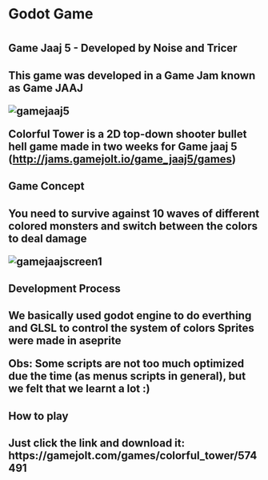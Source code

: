 <h1>Godot Game<h1>

<h2>Game Jaaj 5 - Developed by Noise and Tricer<h2>
  
<p>This game was developed in a Game Jam known as Game JAAJ</p>

![gamejaaj5](https://user-images.githubusercontent.com/75907263/104138308-0fbf9600-5382-11eb-9645-5e1e224fc3ee.png)

Colorful Tower is a 2D top-down shooter bullet hell game made in two weeks for Game jaaj 5 (http://jams.gamejolt.io/game_jaaj5/games)

<h2>Game Concept<h2>

<p>You need to survive against 10 waves of different colored monsters and switch between the colors to deal damage<p/>
    
![gamejaajscreen1](https://user-images.githubusercontent.com/75907263/104138814-72fef780-5385-11eb-9369-01538d839606.png)

<h2>Development Process<h2>

 We basically used godot engine to do everthing and GLSL to control the system of colors
 Sprites were made in aseprite
    
 Obs: Some scripts are not too much optimized due the time (as menus scripts in general), but we felt that we learnt a lot :)
    
<h2>How to play<h2>
    Just click the link and download it:
    https://gamejolt.com/games/colorful_tower/574491
